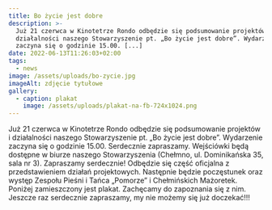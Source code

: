 ```yaml
---
title: Bo życie jest dobre
description: >-
  Już 21 czerwca w Kinotetrze Rondo odbędzie się podsumowanie projektów i
  działalności naszego Stowarzyszenie pt. „Bo życie jest dobre”. Wydarzenie
  zaczyna się o godzinie 15.00. [...]
date: 2022-06-13T11:26:03+02:00
tags:
  - news
image: /assets/uploads/bo-zycie.jpg
imageAlt: zdjęcie tytułowe
gallery:
  - caption: plakat
    image: /assets/uploads/plakat-na-fb-724x1024.png
---
```





Już 21 czerwca w Kinotetrze Rondo odbędzie się podsumowanie projektów i działalności naszego Stowarzyszenie pt. „Bo życie jest dobre”. Wydarzenie zaczyna się o godzinie 15.00. Serdecznie zapraszamy. Wejściówki będą dostępne w biurze naszego Stowarzyszenia (Chełmno, ul. Dominikańska 35, sala nr 3). Zapraszamy serdecznie! Odbędzie się część oficjalna z przedstawieniem działań projektowych. Następnie będzie poczęstunek oraz występ Zespołu Pieśni i Tańca „Pomorze” i Chełmińskich Mażoretek. Poniżej zamieszczony jest plakat. Zachęcamy do zapoznania się z nim. Jeszcze raz serdecznie zapraszamy, my nie możemy się już doczekać!!!
